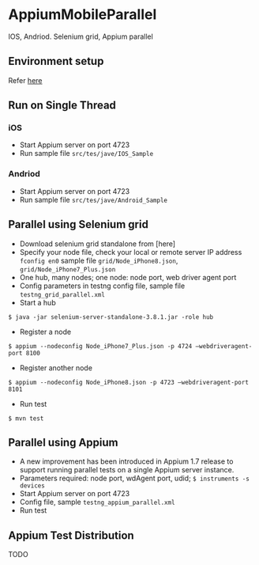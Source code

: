 # AppiumMobileParallel
IOS, Andriod. Selenium grid, Appium parallel
## Environment setup
Refer [here](https://github.com/CassieRyu/AppiumMobileParallel/blob/master/resources/Environment-Setup.md)
## Run on Single Thread
### iOS
* Start Appium server on port 4723
* Run sample file `src/tes/jave/IOS_Sample`
### Andriod
* Start Appium server on port 4723
* Run sample file `src/tes/jave/Android_Sample`
## Parallel using Selenium grid
* Download selenium grid standalone from [here]
* Specify your node file, check your local or remote server IP address `fconfig en0`
  sample file `grid/Node_iPhone8.json`, `grid/Node_iPhone7_Plus.json`
* One hub, many nodes; one node: node port, web driver agent port
* Config parameters in testng config file, sample file `testng_grid_parallel.xml`
* Start a hub
```
$ java -jar selenium-server-standalone-3.8.1.jar -role hub
```
* Register a node
```
$ appium --nodeconfig Node_iPhone7_Plus.json -p 4724 —webdriveragent-port 8100
```
* Register another node
```
$ appium --nodeconfig Node_iPhone8.json -p 4723 —webdriveragent-port 8101
```
* Run test
```
$ mvn test
```
## Parallel using Appium
* A new improvement has been introduced in Appium 1.7 release to support running parallel tests on a single Appium server instance.
* Parameters required: node port, wdAgent port, udid;  `$ instruments -s devices`
* Start Appium server on port 4723
* Config file, sample `testng_appium_parallel.xml` 
* Run test
## Appium Test Distribution
TODO